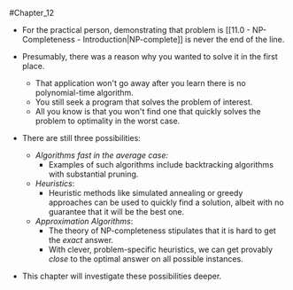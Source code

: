 #Chapter_12
- For the practical person, demonstrating that problem is [[11.0 - NP-Completeness - Introduction|NP-complete]] is never the end of the line.
- Presumably, there was a reason why you wanted to solve it in the first place.
	- That application won't go away after you learn there is no polynomial-time algorithm.
	- You still seek a program that solves the problem of interest.
	- All you know is that you won't find one that quickly solves the problem to optimality in the worst case.

- There are still three possibilities:
	- *Algorithms fast in the average case:*
		- Examples of such algorithms include backtracking algorithms with substantial pruning.
	- *Heuristics*:
		- Heuristic methods like simulated annealing or greedy approaches can be used to quickly find a solution, albeit with no guarantee that it will be the best one.
	- *Approximation Algorithms*:
		- The theory of NP-completeness stipulates that it is hard to get the *exact* answer.
		- With clever, problem-specific heuristics, we can get provably *close* to the optimal answer on all possible instances.

- This chapter will investigate these possibilities deeper.
